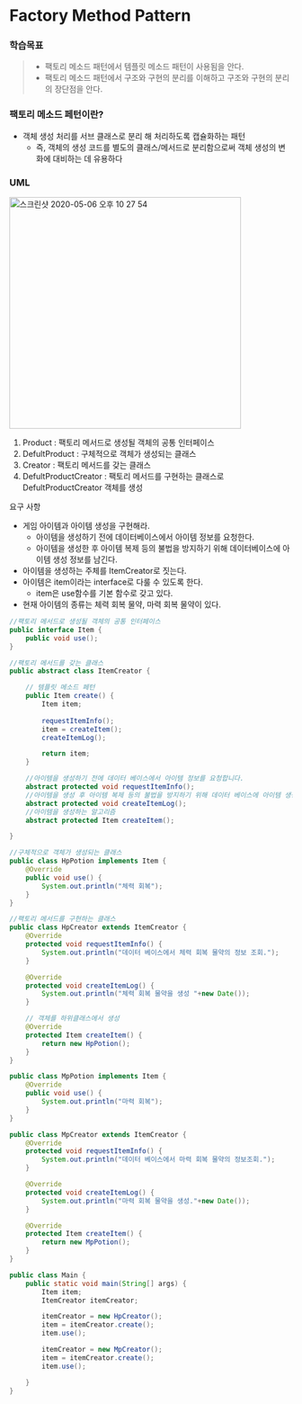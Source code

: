 # Factory Method Pattern

### 학습목표
> - 팩토리 메소드 패턴에서 템플릿 메소드 패턴이 사용됨을 안다.
> - 팩토리 메소드 패턴에서 구조와 구현의 분리를 이해하고 구조와 구현의 분리의 장단점을 안다.

### 팩토리 메소드 페턴이란?
- 객체 생성 처리를 서브 클래스로 분리 해 처리하도록 캡슐화하는 패턴
  - 즉, 객체의 생성 코드를 별도의 클래스/메서드로 분리함으로써 객체 생성의 변화에 대비하는 데 유용하다

### UML
<img width="412" alt="스크린샷 2020-05-06 오후 10 27 54" src="https://user-images.githubusercontent.com/38370976/81182628-027b2c00-8fe9-11ea-8245-df6723a8514e.png">

1. Product : 팩토리 메서드로 생성될 객체의 공통 인터페이스
2. DefultProduct : 구체적으로 객체가 생성되는 클래스
3. Creator : 팩토리 메서드를 갖는 클래스
4. DefultProductCreator : 팩토리 메서드를 구현하는 클래스로 DefultProductCreator 객체를 생성

요구 사항
- 게임 아이템과 아이템 생성을 구현해라.
  - 아이템을 생성하기 전에 데이터베이스에서 아이템 정보를 요청한다.
  - 아이템을 생성한 후 아이템 복제 등의 불법을 방지하기 위해 데이터베이스에 아이템 생성 정보를 남긴다.
- 아이템을 생성하는 주체를 ItemCreator로 짓는다.
- 아이템은 item이라는 interface로 다룰 수 있도록 한다.
  - item은 use함수를 기본 함수로 갖고 있다.
- 현재 아이템의 종류는 체력 회복 물약, 마력 회복 물약이 있다.


```java
//팩토리 메서드로 생성될 객체의 공통 인터페이스
public interface Item {
    public void use();
}
```

```java
//팩토리 메서드를 갖는 클래스
public abstract class ItemCreator {

    // 템플릿 메소드 페턴
    public Item create() {
        Item item;
        
        requestItemInfo();
        item = createItem();
        createItemLog();

        return item;
    }

    //아이템을 생성하기 전에 데이터 베이스에서 아이템 정보를 요청합니다.
    abstract protected void requestItemInfo();
    //아이템을 생성 후 아이템 복제 등의 불법을 방지하기 위해 데이터 베이스에 아이템 생성
    abstract protected void createItemLog();
    //아이템을 생성하는 알고리즘
    abstract protected Item createItem();

}
```

```java
//구체적으로 객체가 생성되는 클래스
public class HpPotion implements Item {
    @Override
    public void use() {
        System.out.println("체력 회복");
    }
}

//팩토리 메서드를 구현하는 클래스
public class HpCreator extends ItemCreator {
    @Override
    protected void requestItemInfo() {
        System.out.println("데이터 베이스에서 체력 회복 물약의 정보 조회.");
    }

    @Override
    protected void createItemLog() {
        System.out.println("체력 회복 물약을 생성 "+new Date());
    }

    // 객체를 하위클래스에서 생성
    @Override
    protected Item createItem() {
        return new HpPotion();
    }
}

public class MpPotion implements Item {
    @Override
    public void use() {
        System.out.println("마력 회복");
    }
}

public class MpCreator extends ItemCreator {
    @Override
    protected void requestItemInfo() {
        System.out.println("데이터 베이스에서 마력 회복 물약의 정보조회.");
    }

    @Override
    protected void createItemLog() {
        System.out.println("마력 회복 물약을 생성."+new Date());
    }

    @Override
    protected Item createItem() {
        return new MpPotion();
    }
}
```

```java
public class Main {
    public static void main(String[] args) {
        Item item;
        ItemCreator itemCreator;

        itemCreator = new HpCreator();
        item = itemCreator.create();
        item.use();

        itemCreator = new MpCreator();
        item = itemCreator.create();
        item.use();

    }
}
```

